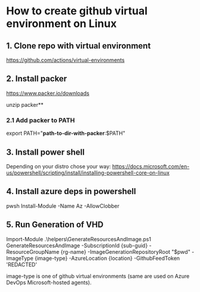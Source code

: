 # How to create github virtual environment on Linux

## 1. Clone repo with virtual environment

https://github.com/actions/virtual-environments

## 2. Install packer

https://www.packer.io/downloads

unzip packer**

### 2.1 Add packer to PATH
export PATH="**path-to-dir-with-packer**:$PATH"

## 3. Install power shell
Depending on your distro chose your way:
https://docs.microsoft.com/en-us/powershell/scripting/install/installing-powershell-core-on-linux

## 4. Install azure deps in powershell
pwsh
Install-Module -Name Az -AllowClobber

## 5. Run Generation of VHD
Import-Module .\helpers\GenerateResourcesAndImage.ps1
GenerateResourcesAndImage -SubscriptionId {sub-guid} -ResourceGroupName {rg-name} -ImageGenerationRepositoryRoot "$pwd" -ImageType {image-type} -AzureLocation {location} -GithubFeedToken 'REDACTED'

image-type is one of github virtual environments (same are used on Azure DevOps Microsoft-hosted agents).
